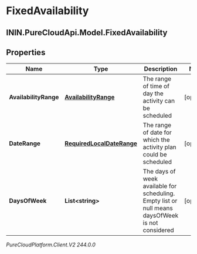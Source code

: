 # FixedAvailability

## ININ.PureCloudApi.Model.FixedAvailability

## Properties

|Name | Type | Description | Notes|
|------------ | ------------- | ------------- | -------------|
| **AvailabilityRange** | [**AvailabilityRange**](AvailabilityRange) | The range of time of day the activity can be scheduled | [optional] |
| **DateRange** | [**RequiredLocalDateRange**](RequiredLocalDateRange) | The range of date for which the activity plan could be scheduled | [optional] |
| **DaysOfWeek** | **List&lt;string&gt;** | The days of week available for scheduling. Empty list or null means daysOfWeek is not considered | [optional] |



_PureCloudPlatform.Client.V2 244.0.0_
